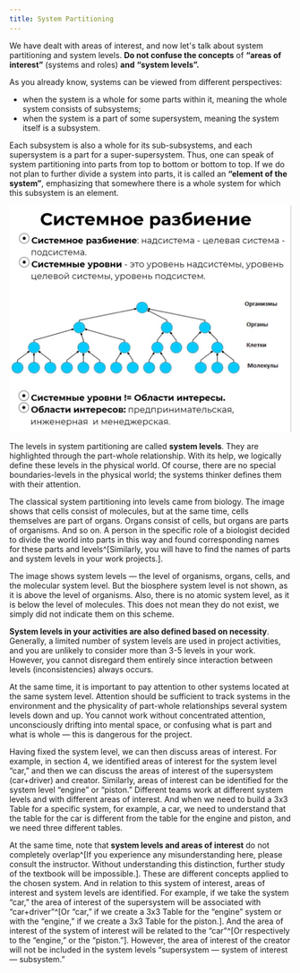 ```yaml
---
title: System Partitioning
---
```


We have dealt with areas of interest, and now let's talk about system partitioning and system levels. **Do not confuse the concepts** of **“areas of interest”** (systems and roles) **and** **“system levels”.**

As you already know, systems can be viewed from different perspectives:

- when the system is a whole for some parts within it, meaning the whole system consists of subsystems;
- when the system is a part of some supersystem, meaning the system itself is a subsystem.

Each subsystem is also a whole for its sub-subsystems, and each supersystem is a part for a super-supersystem. Thus, one can speak of system partitioning into parts from top to bottom or bottom to top. If we do not plan to further divide a system into parts, it is called an **“element of the system”**, emphasizing that somewhere there is a whole system for which this subsystem is an element.

![](04-system-partitioning-14.png)

The levels in system partitioning are called **system levels**. They are highlighted through the part-whole relationship. With its help, we logically define these levels in the physical world. Of course, there are no special boundaries-levels in the physical world; the systems thinker defines them with their attention.

The classical system partitioning into levels came from biology. The image shows that cells consist of molecules, but at the same time, cells themselves are part of organs. Organs consist of cells, but organs are parts of organisms. And so on. A person in the specific role of a biologist decided to divide the world into parts in this way and found corresponding names for these parts and levels^[Similarly, you will have to
find the names of parts and system levels in your work projects.].

The image shows system levels — the level of organisms, organs, cells, and the molecular system level. But the biosphere system level is not shown, as it is above the level of organisms. Also, there is no atomic system level, as it is below the level of molecules. This does not mean they do not exist, we simply did not indicate them on this scheme.

**System levels in your activities are also defined based on necessity**. Generally, a limited number of system levels are used in project activities, and you are unlikely to consider more than 3-5 levels in your work. However, you cannot disregard them entirely since interaction between levels (inconsistencies) always occurs.

At the same time, it is important to pay attention to other systems located at the same system level. Attention should be sufficient to track systems in the environment and the physicality of part-whole relationships several system levels down and up. You cannot work without concentrated attention, unconsciously drifting into mental space, or confusing what is part and what is whole — this is dangerous for the project.

Having fixed the system level, we can then discuss areas of interest. For example, in section 4, we identified areas of interest for the system level “car,” and then we can discuss the areas of interest of the supersystem (car+driver) and creator. Similarly, areas of interest can be identified for the system level “engine” or “piston.” Different teams work at different system levels and with different areas of interest. And when we need to build a 3x3 Table for a specific system, for example, a car, we need to understand that the table for the car is different from the table for the engine and piston, and we need three different tables.

At the same time, note that **system levels and areas of interest** do not completely overlap^[If you experience any misunderstanding here, please consult
the instructor. Without understanding this distinction, further study
of the textbook will be impossible.]. These are different concepts applied to
the chosen system. And in relation to this system of interest, areas of interest and system levels are identified. For example, if we take the system “car,” the area of interest of the supersystem will be associated with “car+driver”^[Or “car,” if we create
a 3x3 Table for the “engine” system or with the “engine,” if we create
a 3x3 Table for the piston.]. And the area of interest of the system of interest
will be related to the “car”^[Or respectively to the
“engine,” or the “piston.”]. However, the area of interest of the creator will not be included in the system levels “supersystem — system of interest — subsystem.”